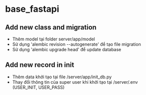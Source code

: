 # base_fastapi

## Add new class and migration

- Thêm model tại folder server/app/model
- Sử dụng 'alembic revision --autogenerate' để tạo file migration
- Sử dụng 'alembic upgrade head' để update database

## Add new record in init

- Thêm data khởi tạo tại file /server/app/init_db.py
- Thay đổi thông tin của super user khi khởi tạo tại /server/.env (USER_INIT, USER_PASS)
